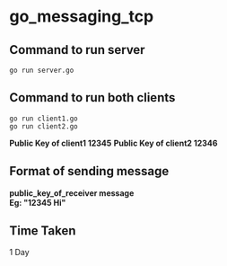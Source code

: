 # go_messaging_tcp

## Command to run server
```go run server.go```

## Command to run both clients
```
go run client1.go
go run client2.go
```

**Public Key of client1 12345**
**Public Key of client2 12346**

## Format of sending message
**public_key_of_receiver message** <br />
**Eg: "12345 Hi"**

## Time Taken
1 Day
